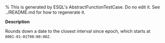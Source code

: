 % This is generated by ESQL's AbstractFunctionTestCase. Do no edit it. See ../README.md for how to regenerate it.

**Description**

Rounds down a date to the closest interval since epoch, which starts
at `0001-01-01T00:00:00Z`.

